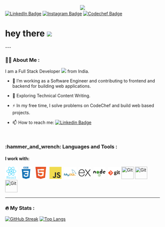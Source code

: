 <div id="header" align="center">
  <img src="[https://media.giphy.com/media/M9gbBd9nbDrOTu1Mqx/giphy.gif](https://media.giphy.com/media/hqU2KkjW5bE2v2Z7Q2/giphy.gif?cid=ecf05e47wmsm1bx2hwk2dddahg2hkctnwkdbkiyeer9b8t7s&ep=v1_gifs_related&rid=giphy.gif&ct=ts)" width="100"/>
</div>

<div id="badges">
  <a href = "https://www.linkedin.com/in/shubham-darekar-236424257/"><img src="https://img.shields.io/badge/LinkedIn-blue?style=for-the-badge&logo=linkedin&logoColor=white" alt="LinkedIn Badge"/></a>
  <a href = "https://www.instagram.com/shubhamdarekar__415/"><img src="https://img.shields.io/badge/Instagram-white?style=for-the-badge&logo=instagram&logoColor=hex" alt="Instagram Badge"/></a>
  <a href = "https://www.codechef.com/users/shubham_415"><img src="https://img.shields.io/badge/Codechef-brown?style=for-the-badge&logo=codechef&logoColor=white" alt="Codechef Badge"/></a>
</div>

<h1>
  hey there
  <img src="https://media.giphy.com/media/hvRJCLFzcasrR4ia7z/giphy.gif" width="30px"/>
</h1>
---

### :man_technologist: About Me :
I am a Full Stack Developer <img src="https://media.giphy.com/media/WUlplcMpOCEmTGBtBW/giphy.gif" width="30"> from India.

- :telescope: I’m working as a Software Engineer and contributing to frontend and backend for building web applications.

- :seedling: Exploring Technical Content Writing.

- :zap: In my free time, I solve problems on CodeChef and build web based projects.

- :mailbox: How to reach me: [![Linkedin Badge](https://img.shields.io/badge/-LikedIn-blue?style=flat&logo=Linkedin&logoColor=white)]([your-linkedin-url](https://www.linkedin.com/in/shubham-darekar-236424257/))

<br>

<h3>:hammer_and_wrench: Languages and Tools :</h3>
<h4>I work with:</h4>
<div>
  <img src="https://github.com/devicons/devicon/blob/master/icons/react/react-original-wordmark.svg" title="React" alt="React" width="40" height="40"/>&nbsp;
  <img src="https://github.com/devicons/devicon/blob/master/icons/css3/css3-plain-wordmark.svg"  title="CSS3" alt="CSS" width="40" height="40"/>&nbsp;
  <img src="https://github.com/devicons/devicon/blob/master/icons/html5/html5-original.svg" title="HTML5" alt="HTML" width="40" height="40"/>&nbsp;
  <img src="https://github.com/devicons/devicon/blob/master/icons/javascript/javascript-original.svg" title="JavaScript" alt="JavaScript" width="40" height="40"/>&nbsp;
  <img src="https://github.com/devicons/devicon/blob/master/icons/mysql/mysql-original-wordmark.svg" title="MySQL"  alt="MySQL" width="40" height="40"/>&nbsp;
  <img src="https://github.com/devicons/devicon/blob/master/icons/express/express-original.svg" title="NodeJS" alt="NodeJS" width="40" height="40"/>&nbsp;
  <img src="https://github.com/devicons/devicon/blob/master/icons/nodejs/nodejs-original-wordmark.svg" title="NodeJS" alt="NodeJS" width="40" height="40"/>&nbsp;
  <img src="https://github.com/devicons/devicon/blob/master/icons/git/git-original-wordmark.svg" title="Git" **alt="Git" width="40" height="40"/>
  <img src="https://cdn.jsdelivr.net/gh/devicons/devicon@latest/icons/cplusplus/cplusplus-original.svg" title="Git" **alt="Git" width="40" height="40"/>
  <img src="https://cdn.jsdelivr.net/gh/devicons/devicon@latest/icons/bootstrap/bootstrap-original.svg" title="Git" **alt="Git" width="40" height="40"/>
  <img src="https://cdn.jsdelivr.net/gh/devicons/devicon@latest/icons/python/python-original.svg" title="Git" **alt="Git" width="40" height="40"/>
</div>

---

### :fire: My Stats :

[![GitHub Streak](http://github-readme-streak-stats.herokuapp.com?user=Shubham0D4&theme=gruvbox-duo&background=#475877)](https://git.io/streak-stats)
[![Top Langs](https://github-readme-stats.vercel.app/api/top-langs/?username=Shubham0D4&layout=compact&theme=transparent)](https://github.com/anuraghazra/github-readme-stats)
